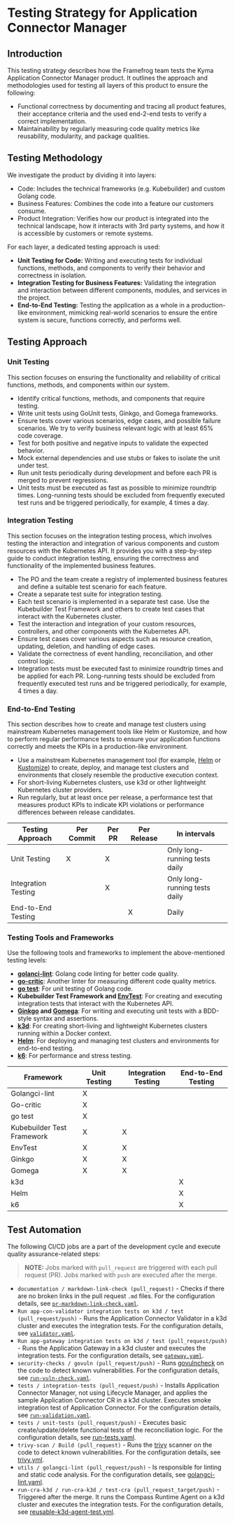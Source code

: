 # Testing Strategy for Application Connector Manager

## Introduction

This testing strategy describes how the Framefrog team tests the Kyma Application Connector Manager product. It outlines the approach and methodologies used for testing all layers of this product to ensure the following:

* Functional correctness by documenting and tracing all product features, their acceptance criteria and the used end-2-end tests to verify a correct implementation.
* Maintainability by regularly measuring code quality metrics like reusability, modularity, and package qualities.

## Testing Methodology

We investigate the product by dividing it into layers:

* Code: Includes the technical frameworks (e.g. Kubebuilder) and custom Golang code.
* Business Features: Combines the code into a feature our customers consume.
* Product Integration: Verifies how our product is integrated into the technical landscape, how it interacts with 3rd party systems, and how it is accessible by customers or remote systems.

For each layer, a dedicated testing approach is used:

* **Unit Testing for Code:** Writing and executing tests for individual functions, methods, and components to verify their behavior and correctness in isolation.
* **Integration Testing for Business Features:** Validating the integration and interaction between different components, modules, and services in the project.
* **End-to-End Testing:** Testing the application as a whole in a production-like environment, mimicking real-world scenarios to ensure the entire system is secure, functions correctly, and performs well.

## Testing Approach

### Unit Testing

This section focuses on ensuring the functionality and reliability of critical functions, methods, and components within our system.

* Identify critical functions, methods, and components that require testing.
* Write unit tests using GoUnit tests, Ginkgo, and Gomega frameworks.
* Ensure tests cover various scenarios, edge cases, and possible failure scenarios. We try to verify business relevant logic with at least 65% code coverage.
* Test for both positive and negative inputs to validate the expected behavior.
* Mock external dependencies and use stubs or fakes to isolate the unit under test.
* Run unit tests periodically during development and before each PR is merged to prevent regressions.
* Unit tests must be executed as fast as possible to minimize roundtrip times. Long-running tests should be excluded from frequently executed test runs and be triggered periodically, for example, 4 times a day.

### Integration Testing

This section focuses on the integration testing process, which involves testing the interaction and integration of various components and custom resources with the Kubernetes API. It provides you with a step-by-step guide to conduct integration testing, ensuring the correctness and functionality of the implemented business features.

* The PO and the team create a registry of implemented business features and define a suitable test scenario for each feature.
* Create a separate test suite for integration testing.
* Each test scenario is implemented in a separate test case. Use the Kubebuilder Test Framework and others to create test cases that interact with the Kubernetes cluster.  
* Test the interaction and integration of your custom resources, controllers, and other components with the Kubernetes API.
* Ensure test cases cover various aspects such as resource creation, updating, deletion, and handling of edge cases.
* Validate the correctness of event handling, reconciliation, and other control logic.
* Integration tests must be executed fast to minimize roundtrip times and be applied for each PR. Long-running tests should be excluded from frequently executed test runs and be triggered periodically, for example, 4 times a day.

### End-to-End Testing

This section describes how to create and manage test clusters using mainstream Kubernetes management tools like Helm or Kustomize, and how to perform regular performance tests to ensure your application functions correctly and meets the KPIs in a production-like environment.

* Use a mainstream Kubernetes management tool (for example, [Helm](https://helm.sh/) or [Kustomize](https://kustomize.io/)) to create, deploy, and manage test clusters and environments that closely resemble the productive execution context.
* For short-living Kubernetes clusters, use k3d or other lightweight Kubernetes cluster providers.
* Run regularly, but at least once per release, a performance test that measures product KPIs to indicate KPI violations or performance differences between release candidates.

|Testing Approach|Per Commit|Per PR|Per Release|In intervals|
|--|--|--|--|--|
|Unit Testing|X|X||Only long-running tests daily|
|Integration Testing||X||Only long-running tests daily|
|End-to-End Testing|||X|Daily|

### Testing Tools and Frameworks

Use the following tools and frameworks to implement the above-mentioned testing levels:

* **[golanci-lint](https://github.com/golangci/golangci-lint)**: Golang code linting for better code quality.
* **[go-critic](https://github.com/go-critic/go-critic)**: Another linter for measuring different code quality metrics.
* **[go test](https://pkg.go.dev/testing)**: For unit testing of Golang code.
* **Kubebuilder Test Framework and [EnvTest](https://book.kubebuilder.io/reference/envtest.html)**: For creating and executing integration tests that interact with the Kubernetes API.
* **[Ginkgo](https://github.com/onsi/ginkgo) and [Gomega](https://github.com/onsi/gomega)**: For writing and executing unit tests with a BDD-style syntax and assertions.
* **[k3d](https://k3d.io/)**: For creating short-living and lightweight Kubernetes clusters running within a Docker context.
* **[Helm](https://helm.sh/)**: For deploying and managing test clusters and environments for end-to-end testing.
* **[k6](https://k6.io/)**: For performance and stress testing.

|Framework|Unit Testing|Integration Testing|End-to-End Testing|
|--|--|--|--|
|Golangci-lint| X | | |
|Go-critic| X | | |
|go test| X |  |  |
|Kubebuilder Test Framework| X | X | |
|EnvTest| X | X |  |
|Ginkgo| X | X |  |
|Gomega| X | X |  |
|k3d|  |  | X |
|Helm|  |  | X |
|k6|  |  | X |

## Test Automation

The following CI/CD jobs are a part of the development cycle and execute quality assurance-related steps:

> **NOTE:** Jobs marked with `pull_request` are triggered with each pull request (PR). Jobs marked with `push` are executed after the merge.

* `documentation / markdown-link-check (pull_request)` - Checks if there are no broken links in the pull request `.md` files. For the configuration details, see [`pr-markdown-link-check.yaml`](https://github.com/kyma-project/application-connector-manager/blob/main/.github/workflows/pr-markdown-link-check.yaml).
* `Run app-con-validator integration tests on k3d / test (pull_request/push)` - Runs the Application Connector Validator in a k3d cluster and executes the integration tests. For the configuration details, see [`validator.yaml`](https://github.com/kyma-project/application-connector-manager/blob/main/.github/workflows/validator.yaml#L67).
* `Run app-gateway integration tests on k3d / test (pull_request/push)` - Runs the Application Gateway in a k3d cluster and executes the integration tests. For the configuration details, see [`gateway.yaml`](https://github.com/kyma-project/application-connector-manager/blob/main/.github/workflows/gateway.yaml#L67).
* `security-checks / govuln (pull_request/push)` - Runs [govulncheck](https://pkg.go.dev/golang.org/x/vuln/cmd/govulncheck) on the code to detect known vulnerabilities. For the configuration details, see [`run-vuln-check.yaml`](https://github.com/kyma-project/application-connector-manager/blob/main/.github/workflows/run-vuln-check.yaml).
* `tests / integration-tests (pull_request/push)` - Installs Application Connector Manager, not using Lifecycle Manager, and applies the sample Application Connector CR in a k3d cluster. Executes smoke integration test of Application Connector. For the configuration details, see [`run-validation.yaml`](https://github.com/kyma-project/application-connector-manager/blob/main/.github/workflows/run-validation.yaml).
* `tests / unit-tests (pull_request/push)` - Executes basic create/update/delete functional tests of the reconciliation logic. For the configuration details, see [run-tests.yaml](https://github.com/kyma-project/application-connector-manager/blob/main/.github/workflows/acm.yaml#L50).
* `trivy-scan / Build (pull_request)` - Runs the [trivy](https://trivy.dev/) scanner on the code to detect known vulnerabilities. For the configuration details, see [trivy.yml](https://github.com/kyma-project/application-connector-manager/blob/main/.github/workflows/trivy.yml).
* `utils / golangci-lint (pull_request/push)` - Is responsible for linting and static code analysis. For the configuration details, see [golangci-lint.yaml](https://github.com/kyma-project/application-connector-manager/blob/main/.github/workflows/golangci-lint.yaml).
* `run-cra-k3d / run-cra-k3d / test-cra (pull_request_target/push)` - Triggered after the merge. It runs the Compass Runtime Agent on a k3d cluster and executes the integration tests. For the configuration details, see [reusable-k3d-agent-test.yml](https://github.com/kyma-project/application-connector-manager/blob/main/.github/workflows/reusable-k3d-agent-test.yml).
